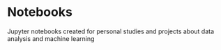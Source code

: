# Notebooks
Jupyter notebooks created for personal studies and projects about data analysis and machine learning
